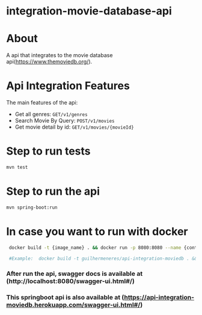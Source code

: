 # integration-movie-database-api

# About 

A api that integrates to the movie database api(https://www.themoviedb.org/).

# Api Integration Features

The main features of the api:

* Get all genres:  `GET/v1/genres`
* Search Movie By Query: `POST/v1/movies`
* Get movie detail by id: `GET/v1/movies/{movieId}`

# Step to run tests

```bash
mvn test
```

# Step to run the api

```bash
mvn spring-boot:run
```
# In case you want to run with docker

```bash
 docker build -t {image_name} . && docker run -p 8080:8080 --name {container-name} {builded_image_name} .

 #Example:  docker build -t guilhermeneres/api-integration-moviedb . && docker run -p 8080:8080 --name api-moviedb guilhermeneres/api-integration-moviedb .
```

### After run the api, swagger docs is available at (http://localhost:8080/swagger-ui.html#/)


### This springboot api is also available at (https://api-integration-moviedb.herokuapp.com/swagger-ui.html#/)